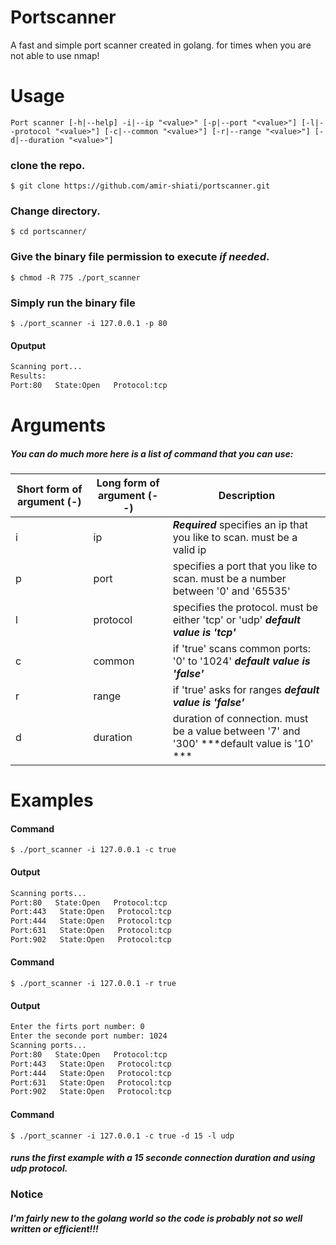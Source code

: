 # Portscanner
A fast and simple port scanner created in golang. for times when you are not able to use nmap!

# Usage
` Port scanner [-h|--help] -i|--ip "<value>" [-p|--port "<value>"]
                    [-l|--protocol "<value>"] [-c|--common "<value>"]
                    [-r|--range "<value>"] [-d|--duration "<value>"]
`
### clone the repo.
`$ git clone https://github.com/amir-shiati/portscanner.git`
### Change directory.
`$ cd portscanner/`
### Give the binary file permission to execute ***if needed***.
`$ chmod -R 775 ./port_scanner`
### Simply run the binary file
`$ ./port_scanner -i 127.0.0.1 -p 80`
#### 	Oputput
```bash
Scanning port...
Results:
Port:80   State:Open   Protocol:tcp

```

# Arguments
##### You can do much more here is a list of command that you can use:
| Short form of argument (-)  | Long form of argument (- -)   |  Description|
| ------------ | ------------ | ------------ |
| i   |  ip |***Required*** specifies an ip that you like to scan. must be a valid ip
| p  | port  | specifies a port that you like to scan. must be a number between '0' and '65535'
| l  | protocol  |specifies the protocol. must be either 'tcp' or 'udp'  ***default value is 'tcp'***
| c  | common  | if 'true' scans common ports: '0' to '1024'  ***default value is 'false'***
| r  | range  | if 'true' asks for ranges ***default value is 'false'***
| d  | duration  | duration of connection. must be a value between '7' and '300'  ***default value is '10' ***

# Examples
#### Command
`$ ./port_scanner -i 127.0.0.1 -c true`
#### Output
```bash
Scanning ports...
Port:80   State:Open   Protocol:tcp
Port:443   State:Open   Protocol:tcp
Port:444   State:Open   Protocol:tcp
Port:631   State:Open   Protocol:tcp
Port:902   State:Open   Protocol:tcp

```
#### Command
`$ ./port_scanner -i 127.0.0.1 -r true`
#### Output
```bash
Enter the firts port number: 0
Enter the seconde port number: 1024
Scanning ports...
Port:80   State:Open   Protocol:tcp
Port:443   State:Open   Protocol:tcp
Port:444   State:Open   Protocol:tcp
Port:631   State:Open   Protocol:tcp
Port:902   State:Open   Protocol:tcp

```
#### Command
`$ ./port_scanner -i 127.0.0.1 -c true -d 15 -l udp
`
##### runs the first example with a 15 seconde connection duration and using udp protocol.

### Notice
##### I'm fairly new to the golang world so the code is probably not so well written or efficient!!!
